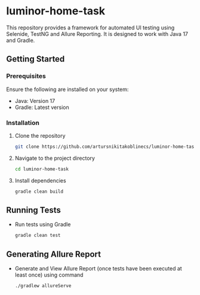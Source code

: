 # luminor-home-task

This repository provides a framework for automated UI testing using Selenide, TestNG and Allure Reporting. It is designed to work with Java 17 and Gradle.

## Getting Started

### Prerequisites

Ensure the following are installed on your system:
 - Java: Version 17
 - Gradle: Latest version

### Installation

1. Clone the repository
    ```sh
   git clone https://github.com/artursnikitakoblinecs/luminor-home-task.git
    ```
2. Navigate to the project directory
    ```sh
   cd luminor-home-task
    ```
3. Install dependencies
    ```sh
   gradle clean build
    ```

## Running Tests

- Run tests using Gradle
    ```sh
   gradle clean test
    ```

## Generating Allure Report

- Generate and View Allure Report (once tests have been executed at least once) using command
    ```sh
    ./gradlew allureServe
    ```